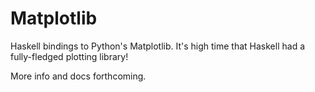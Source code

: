 # Matplotlib

Haskell bindings to Python's Matplotlib. It's high time that Haskell had a
fully-fledged plotting library!

More info and docs forthcoming.
